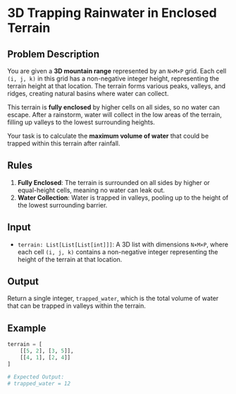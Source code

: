 # 3D Trapping Rainwater in Enclosed Terrain

## Problem Description

You are given a **3D mountain range** represented by an `N×M×P` grid. Each cell `(i, j, k)` in this grid has a non-negative integer height, representing the terrain height at that location. The terrain forms various peaks, valleys, and ridges, creating natural basins where water can collect.

This terrain is **fully enclosed** by higher cells on all sides, so no water can escape. After a rainstorm, water will collect in the low areas of the terrain, filling up valleys to the lowest surrounding heights.

Your task is to calculate the **maximum volume of water** that could be trapped within this terrain after rainfall.

## Rules
1. **Fully Enclosed**: The terrain is surrounded on all sides by higher or equal-height cells, meaning no water can leak out.
2. **Water Collection**: Water is trapped in valleys, pooling up to the height of the lowest surrounding barrier.

## Input

- `terrain: List[List[List[int]]]`: A 3D list with dimensions `N×M×P`, where each cell `(i, j, k)` contains a non-negative integer representing the height of the terrain at that location.

## Output

Return a single integer, `trapped_water`, which is the total volume of water that can be trapped in valleys within the terrain.

## Example

```python
terrain = [
    [[5, 2], [3, 5]],
    [[4, 1], [2, 4]]
]

# Expected Output:
# trapped_water = 12
